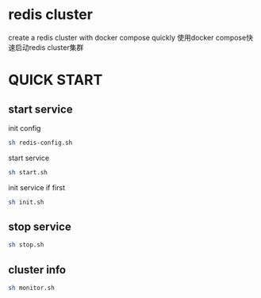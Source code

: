 # redis cluster
create a redis cluster with docker compose quickly
使用docker compose快速启动redis cluster集群

# QUICK START
## start service
init config
```bash
sh redis-config.sh
```

start service
```bash
sh start.sh
```

init service if first
```bash
sh init.sh
```

## stop service
```bash
sh stop.sh
```

## cluster info
```bash
sh monitor.sh
```

